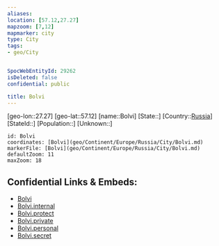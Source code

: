 ```yaml
---
aliases: 
location: [57.12,27.27]
mapzoom: [7,12] 
mapmarker: city 
type: City
tags:
- geo/City


SpocWebEntityId: 29262
isDeleted: false
confidential: public

title: Bolvi
---
```

[geo-lon::27.27]
[geo-lat::57.12]
[name::Bolvi]
[State::]
[Country::[Russia](geo/Continent/Europe/Russia.md)]
[StateId::]
[Population::]
[Unknown::]


```leaflet
id: Bolvi
coordinates: [Bolvi](geo/Continent/Europe/Russia/City/Bolvi.md)
markerFile: [Bolvi](geo/Continent/Europe/Russia/City/Bolvi.md)
defaultZoom: 11 
maxZoom: 18
```


## Confidential Links & Embeds: 
- [Bolvi](../../../../../../_public/geo/Continent/Europe/Russia/City/Bolvi.md) 
- [Bolvi.internal](../../../../../../_internal/geo/Continent/Europe/Russia/City/Bolvi.internal.md) 
- [Bolvi.protect](../../../../../../_protect/geo/Continent/Europe/Russia/City/Bolvi.protect.md) 
- [Bolvi.private](../../../../../../_private/geo/Continent/Europe/Russia/City/Bolvi.private.md) 
- [Bolvi.personal](../../../../../../_personal/geo/Continent/Europe/Russia/City/Bolvi.personal.md) 
- [Bolvi.secret](../../../../../../_secret/geo/Continent/Europe/Russia/City/Bolvi.secret.md) 
